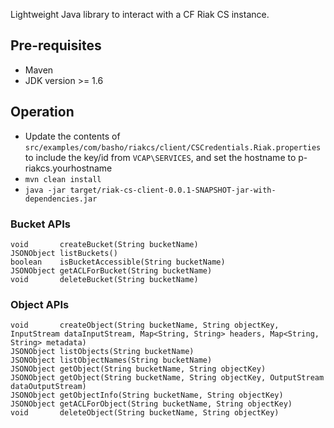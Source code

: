 Lightweight Java library to interact with a CF Riak CS instance.

## Pre-requisites

* Maven
* JDK version >= 1.6

## Operation

* Update the contents of `src/examples/com/basho/riakcs/client/CSCredentials.Riak.properties` to include the key/id from `VCAP\SERVICES`, and set the hostname to p-riakcs.yourhostname
* `mvn clean install`
* `java -jar target/riak-cs-client-0.0.1-SNAPSHOT-jar-with-dependencies.jar`

### Bucket APIs

    void       createBucket(String bucketName)
    JSONObject listBuckets()
    boolean    isBucketAccessible(String bucketName)
    JSONObject getACLForBucket(String bucketName)
    void       deleteBucket(String bucketName)

### Object APIs

    void       createObject(String bucketName, String objectKey, InputStream dataInputStream, Map<String, String> headers, Map<String, String> metadata)
    JSONObject listObjects(String bucketName)
    JSONObject listObjectNames(String bucketName)
    JSONObject getObject(String bucketName, String objectKey)
    JSONObject getObject(String bucketName, String objectKey, OutputStream dataOutputStream)
    JSONObject getObjectInfo(String bucketName, String objectKey)
    JSONObject getACLForObject(String bucketName, String objectKey)
    void       deleteObject(String bucketName, String objectKey)

